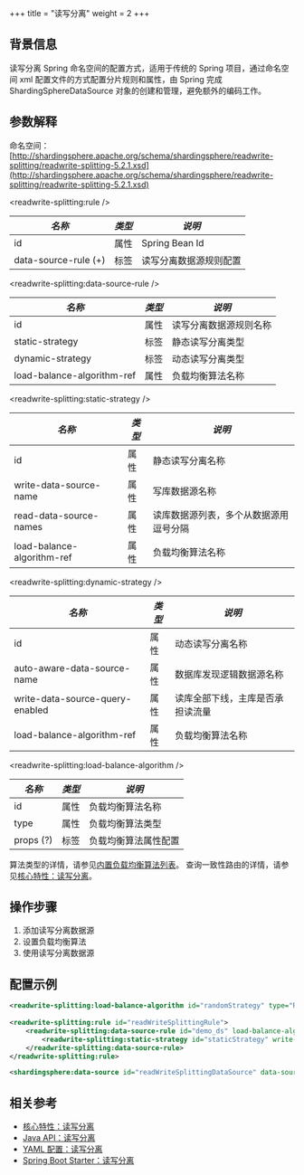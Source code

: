 +++
title = "读写分离"
weight = 2
+++

## 背景信息
读写分离 Spring 命名空间的配置方式，适用于传统的 Spring 项目，通过命名空间 xml 配置文件的方式配置分片规则和属性，由 Spring 完成 ShardingSphereDataSource 对象的创建和管理，避免额外的编码工作。

## 参数解释

命名空间：[http://shardingsphere.apache.org/schema/shardingsphere/readwrite-splitting/readwrite-splitting-5.2.1.xsd](http://shardingsphere.apache.org/schema/shardingsphere/readwrite-splitting/readwrite-splitting-5.2.1.xsd)

\<readwrite-splitting:rule />

| *名称*                | *类型* | *说明*           |
| -------------------- | ------ | --------------- |
| id                   | 属性   | Spring Bean Id   |
| data-source-rule (+) | 标签   | 读写分离数据源规则配置 |

\<readwrite-splitting:data-source-rule />

| *名称*                     | *类型* | *说明*                 |
| -------------------------- | ----- | --------------------- |
| id                         | 属性  | 读写分离数据源规则名称    |
| static-strategy            | 标签  | 静态读写分离类型         |
| dynamic-strategy           | 标签  | 动态读写分离类型         |
| load-balance-algorithm-ref | 属性  | 负载均衡算法名称         |

\<readwrite-splitting:static-strategy />

| *名称*                     | *类型* | *说明*                             |
| -------------------------- | ----- | --------------------------------- |
| id                         | 属性  | 静态读写分离名称                     |
| write-data-source-name     | 属性  | 写库数据源名称                       |
| read-data-source-names     | 属性  | 读库数据源列表，多个从数据源用逗号分隔  |
| load-balance-algorithm-ref | 属性  | 负载均衡算法名称                     |

\<readwrite-splitting:dynamic-strategy />

| *名称*                            | *类型* | *说明*                            |
| -------------------------------- | ----- | --------------------------------- |
| id                               | 属性  | 动态读写分离名称                     |
| auto-aware-data-source-name      | 属性  | 数据库发现逻辑数据源名称              |
| write-data-source-query-enabled  | 属性  | 读库全部下线，主库是否承担读流量       |
| load-balance-algorithm-ref       | 属性  | 负载均衡算法名称                     |


\<readwrite-splitting:load-balance-algorithm />

| *名称*     | *类型* | *说明*           |
| --------- | ----- | ---------------- |
| id        | 属性  | 负载均衡算法名称    |
| type      | 属性  | 负载均衡算法类型    |
| props (?) | 标签  | 负载均衡算法属性配置 |

算法类型的详情，请参见[内置负载均衡算法列表](/cn/user-manual/common-config/builtin-algorithm/load-balance)。
查询一致性路由的详情，请参见[核心特性：读写分离](/cn/features/readwrite-splitting/)。

## 操作步骤
1. 添加读写分离数据源
2. 设置负载均衡算法
3. 使用读写分离数据源

## 配置示例
```xml
<readwrite-splitting:load-balance-algorithm id="randomStrategy" type="RANDOM" />
    
<readwrite-splitting:rule id="readWriteSplittingRule">
    <readwrite-splitting:data-source-rule id="demo_ds" load-balance-algorithm-ref="randomStrategy">
        <readwrite-splitting:static-strategy id="staticStrategy" write-data-source-name="demo_write_ds" read-data-source-names="demo_read_ds_0, demo_read_ds_1"/>
    </readwrite-splitting:data-source-rule>
</readwrite-splitting:rule>

<shardingsphere:data-source id="readWriteSplittingDataSource" data-source-names="demo_write_ds, demo_read_ds_0, demo_read_ds_1" rule-refs="readWriteSplittingRule" />
```

## 相关参考
- [核心特性：读写分离](/cn/features/readwrite-splitting/)
- [Java API：读写分离](/cn/user-manual/shardingsphere-jdbc/java-api/rules/readwrite-splitting/)
- [YAML 配置：读写分离](/cn/user-manual/shardingsphere-jdbc/yaml-config/rules/readwrite-splitting/)
- [Spring Boot Starter：读写分离](/cn/user-manual/shardingsphere-jdbc/spring-boot-starter/rules/readwrite-splitting/)
